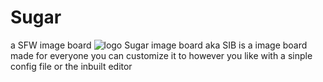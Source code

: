 # Sugar
a SFW image board
![logo](logo.png)
Sugar image board aka SIB is a image board made for everyone
you can customize it to however you like with a sinple config file or the inbuilt editor

